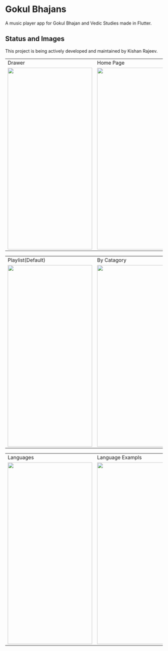 # Gokul Bhajans

A music player app for Gokul Bhajan and Vedic Studies made in Flutter.

## Status and Images

This project is being actively developed and maintained by Kishan Rajeev.

<table>
  <tr>
    <td>Drawer</td>
     <td>Home Page</td>
     <td>Favourites</td>
  </tr>
  <tr>
    <td><img src="https://user-images.githubusercontent.com/125786083/219973791-b7ff71fa-a903-4d3b-abdf-9ed96d32b189.jpg" width=270 height=580></td>
    <td><img src="https://user-images.githubusercontent.com/125786083/219973844-5fef1bb1-3a39-4747-97bf-5f7c5c99e42f.jpg" width=270 height=580></td>
    <td><img src="https://user-images.githubusercontent.com/125786083/219973792-53826225-6935-4b85-9661-f2c820fc8e3a.jpg" width=270 height=580></td>
  </tr>
 </table>

<table>
  <tr>
    <td>Playlist(Default)</td>
     <td>By Catagory</td>
     <td>Catagory Example</td>
  </tr>
  <tr>
    <td><img src="https://user-images.githubusercontent.com/125786083/219973793-17c5cb3b-b7e0-4711-8d6f-1d0c034ea4c5.jpg" width=270 height=580></td>
    <td><img src="https://user-images.githubusercontent.com/125786083/219973795-33466b8f-24d9-44de-b195-9ec9008b00a4.jpg" width=270 height=580></td>
    <td><img src="https://user-images.githubusercontent.com/125786083/219973796-e54b9d4b-253c-4c6f-a12e-a2195c41587e.jpg" width=270 height=580></td>
  </tr>
 </table>

<table>
  <tr>
    <td>Languages</td>
     <td>Language Exampls</td>
     <td>Bhajan Select Page</td>
  </tr>
  <tr>
    <td><img src="https://user-images.githubusercontent.com/125786083/219973797-3fccdaab-b2d1-4120-9581-51e454c97d0e.jpg" width=270 height=580></td>
    <td><img src="https://user-images.githubusercontent.com/125786083/219973798-b5d9d30f-8e30-441f-9a0d-7c96d2899eaa.jpg" width=270 height=580></td>
    <td><img src="https://user-images.githubusercontent.com/125786083/219973799-fc97dda6-f791-4e93-a652-ba1bdf04a828.jpg" width=270 height=580></td>
  </tr>
 </table>
 

